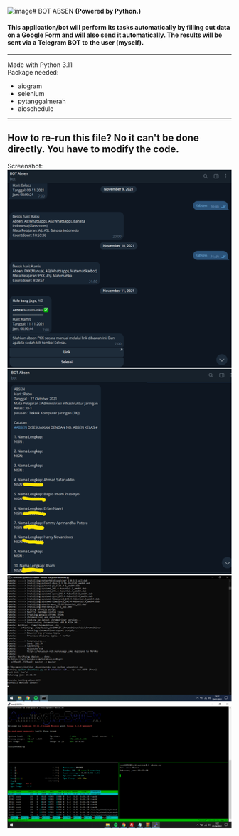 ![image](https://github.com/neeyooo/bot-absen/assets/148869922/f182d9d5-32cb-46de-a0a0-237a20834102)# BOT ABSEN **(Powered by Python.)**

#### This application/bot will perform its tasks automatically by filling out data on a Google Form and will also send it automatically. The results will be sent via a Telegram BOT to the user (myself).

------------
Made with Python 3.11</br>
Package needed:
- aiogram
- selenium
- pytanggalmerah
- aioschedule

------------
How to re-run this file? No it can't be done directly. You have to modify the code.
------------
Screenshot: </br>
![alt text](https://github.com/neeyooo/bot-absen/blob/main/images/images2.png?raw=true)
![alt text](https://github.com/neeyooo/bot-absen/blob/main/images/image.png?raw=true)
![alt text](https://github.com/neeyooo/bot-absen/blob/main/images/Screenshot%20(49).png?raw=true)
![alt text](https://github.com/neeyooo/bot-absen/blob/main/images/Screenshot%20(90).png?raw=true)
